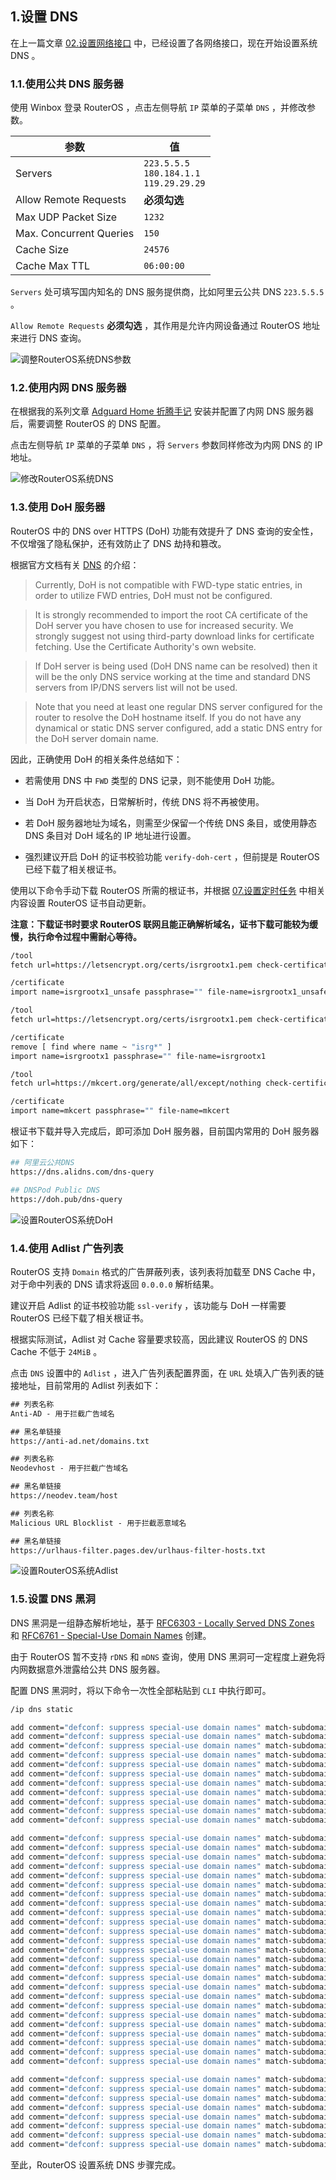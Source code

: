 ## 1.设置 DNS

在上一篇文章 [02.设置网络接口](./02.设置网络接口.md) 中，已经设置了各网络接口，现在开始设置系统 DNS 。  

### 1.1.使用公共 DNS 服务器

使用 Winbox 登录 RouterOS ，点击左侧导航 `IP` 菜单的子菜单 `DNS` ，并修改参数。  

|参数|值|
|--|--|
|Servers|`223.5.5.5` <br> `180.184.1.1` <br> `119.29.29.29`|
|Allow Remote Requests| **必须勾选** |
|Max UDP Packet Size|`1232`|
|Max. Concurrent Queries|`150`|
|Cache Size|`24576`|
|Cache Max TTL|`06:00:00`|git config --global user.name "Your Name"

`Servers` 处可填写国内知名的 DNS 服务提供商，比如阿里云公共 DNS `223.5.5.5` 。  

`Allow Remote Requests`  **必须勾选** ，其作用是允许内网设备通过 RouterOS 地址来进行 DNS 查询。  

![调整RouterOS系统DNS参数](img/p03/modify_system_dns.jpeg)

### 1.2.使用内网 DNS 服务器

在根据我的系列文章 [Adguard Home 折腾手记](https://gitee.com/callmer/adh_toss_notes) 安装并配置了内网 DNS 服务器后，需要调整 RouterOS 的 DNS 配置。  

点击左侧导航 `IP` 菜单的子菜单 `DNS` ，将 `Servers` 参数同样修改为内网 DNS 的 IP 地址。  

![修改RouterOS系统DNS](img/p03/system_dns_modify.jpeg)

### 1.3.使用 DoH 服务器

RouterOS 中的 DNS over HTTPS (DoH) 功能有效提升了 DNS 查询的安全性，不仅增强了隐私保护，还有效防止了 DNS 劫持和篡改。  

根据官方文档有关 [DNS](https://help.mikrotik.com/docs/display/ROS/DNS) 的介绍：  

> Currently, DoH is not compatible with FWD-type static entries, in order to utilize FWD entries, DoH must not be configured.  

> It is strongly recommended to import the root CA certificate of the DoH server you have chosen to use for increased security. We strongly suggest not using third-party download links for certificate fetching. Use the Certificate Authority's own website.  

> If DoH server is being used (DoH DNS name can be resolved) then it will be the only DNS service working at the time and standard DNS servers from IP/DNS servers list will not be used.  

> Note that you need at least one regular DNS server configured for the router to resolve the DoH hostname itself. If you do not have any dynamical or static DNS server configured, add a static DNS entry for the DoH server domain name.  

因此，正确使用 DoH 的相关条件总结如下：

- 若需使用 DNS 中 `FWD` 类型的 DNS 记录，则不能使用 DoH 功能。  

- 当 DoH 为开启状态，日常解析时，传统 DNS 将不再被使用。  

- 若 DoH 服务器地址为域名，则需至少保留一个传统 DNS 条目，或使用静态 DNS 条目对 DoH 域名的 IP 地址进行设置。  

- 强烈建议开启 DoH 的证书校验功能 `verify-doh-cert` ，但前提是 RouterOS 已经下载了相关根证书。  

使用以下命令手动下载 RouterOS 所需的根证书，并根据 [07.设置定时任务](./07.设置定时任务.md) 中相关内容设置 RouterOS 证书自动更新。  

**注意：下载证书时要求 RouterOS 联网且能正确解析域名，证书下载可能较为缓慢，执行命令过程中需耐心等待。**  

```bash
/tool
fetch url=https://letsencrypt.org/certs/isrgrootx1.pem check-certificate=no dst-path=isrgrootx1_unsafe ## Waiting

/certificate
import name=isrgrootx1_unsafe passphrase="" file-name=isrgrootx1_unsafe

/tool
fetch url=https://letsencrypt.org/certs/isrgrootx1.pem check-certificate=yes dst-path=isrgrootx1 ## Waiting

/certificate
remove [ find where name ~ "isrg*" ]
import name=isrgrootx1 passphrase="" file-name=isrgrootx1

/tool
fetch url=https://mkcert.org/generate/all/except/nothing check-certificate=yes dst-path=mkcert ## Waiting

/certificate
import name=mkcert passphrase="" file-name=mkcert
```

根证书下载并导入完成后，即可添加 DoH 服务器，目前国内常用的 DoH 服务器如下：

```bash
## 阿里云公共DNS
https://dns.alidns.com/dns-query

## DNSPod Public DNS
https://doh.pub/dns-query
```

![设置RouterOS系统DoH](img/p03/system_doh_modify.jpeg)

### 1.4.使用 Adlist 广告列表

RouterOS 支持 `Domain` 格式的广告屏蔽列表，该列表将加载至 DNS Cache 中，对于命中列表的 DNS 请求将返回 `0.0.0.0` 解析结果。  

建议开启 Adlist 的证书校验功能 `ssl-verify` ，该功能与 DoH 一样需要 RouterOS 已经下载了相关根证书。  

根据实际测试，Adlist 对 Cache 容量要求较高，因此建议 RouterOS 的 DNS Cache 不低于 `24MiB` 。  

点击 `DNS` 设置中的 `Adlist` ，进入广告列表配置界面，在 `URL` 处填入广告列表的链接地址，目前常用的 Adlist 列表如下：

```txt
## 列表名称
Anti-AD - 用于拦截广告域名

## 黑名单链接
https://anti-ad.net/domains.txt
```

```txt
## 列表名称
Neodevhost - 用于拦截广告域名

## 黑名单链接
https://neodev.team/host
```

```txt
## 列表名称
Malicious URL Blocklist - 用于拦截恶意域名

## 黑名单链接
https://urlhaus-filter.pages.dev/urlhaus-filter-hosts.txt
```

![设置RouterOS系统Adlist](img/p03/system_adlist_modify.jpeg)

### 1.5.设置 DNS 黑洞

DNS 黑洞是一组静态解析地址，基于 [RFC6303 - Locally Served DNS Zones](https://www.rfc-editor.org/rfc/rfc6303) 和 [RFC6761 - Special-Use Domain Names](https://www.rfc-editor.org/rfc/rfc6761.html) 创建。  

由于 RouterOS 暂不支持 `rDNS` 和 `mDNS` 查询，使用 DNS 黑洞可一定程度上避免将内网数据意外泄露给公共 DNS 服务器。  

配置 DNS 黑洞时，将以下命令一次性全部粘贴到 `CLI` 中执行即可。  

```bash
/ip dns static

add comment="defconf: suppress special-use domain names" match-subdomain=yes type=NXDOMAIN name=alt
add comment="defconf: suppress special-use domain names" match-subdomain=yes type=NXDOMAIN name=bind
add comment="defconf: suppress special-use domain names" match-subdomain=yes type=NXDOMAIN name=example
add comment="defconf: suppress special-use domain names" match-subdomain=yes type=NXDOMAIN name=home.arpa
add comment="defconf: suppress special-use domain names" match-subdomain=yes type=NXDOMAIN name=internal
add comment="defconf: suppress special-use domain names" match-subdomain=yes type=NXDOMAIN name=invalid
add comment="defconf: suppress special-use domain names" match-subdomain=yes type=NXDOMAIN name=lan
add comment="defconf: suppress special-use domain names" match-subdomain=yes type=NXDOMAIN name=local
add comment="defconf: suppress special-use domain names" match-subdomain=yes type=NXDOMAIN name=localhost
add comment="defconf: suppress special-use domain names" match-subdomain=yes type=NXDOMAIN name=onion
add comment="defconf: suppress special-use domain names" match-subdomain=yes type=NXDOMAIN name=test

add comment="defconf: suppress special-use domain names" match-subdomain=yes type=NXDOMAIN name=10.in-addr.arpa
add comment="defconf: suppress special-use domain names" match-subdomain=yes type=NXDOMAIN name=16.172.in-addr.arpa
add comment="defconf: suppress special-use domain names" match-subdomain=yes type=NXDOMAIN name=17.172.in-addr.arpa
add comment="defconf: suppress special-use domain names" match-subdomain=yes type=NXDOMAIN name=18.172.in-addr.arpa
add comment="defconf: suppress special-use domain names" match-subdomain=yes type=NXDOMAIN name=19.172.in-addr.arpa
add comment="defconf: suppress special-use domain names" match-subdomain=yes type=NXDOMAIN name=20.172.in-addr.arpa
add comment="defconf: suppress special-use domain names" match-subdomain=yes type=NXDOMAIN name=21.172.in-addr.arpa
add comment="defconf: suppress special-use domain names" match-subdomain=yes type=NXDOMAIN name=22.172.in-addr.arpa
add comment="defconf: suppress special-use domain names" match-subdomain=yes type=NXDOMAIN name=23.172.in-addr.arpa
add comment="defconf: suppress special-use domain names" match-subdomain=yes type=NXDOMAIN name=24.172.in-addr.arpa
add comment="defconf: suppress special-use domain names" match-subdomain=yes type=NXDOMAIN name=25.172.in-addr.arpa
add comment="defconf: suppress special-use domain names" match-subdomain=yes type=NXDOMAIN name=26.172.in-addr.arpa
add comment="defconf: suppress special-use domain names" match-subdomain=yes type=NXDOMAIN name=27.172.in-addr.arpa
add comment="defconf: suppress special-use domain names" match-subdomain=yes type=NXDOMAIN name=28.172.in-addr.arpa
add comment="defconf: suppress special-use domain names" match-subdomain=yes type=NXDOMAIN name=29.172.in-addr.arpa
add comment="defconf: suppress special-use domain names" match-subdomain=yes type=NXDOMAIN name=30.172.in-addr.arpa
add comment="defconf: suppress special-use domain names" match-subdomain=yes type=NXDOMAIN name=31.172.in-addr.arpa
add comment="defconf: suppress special-use domain names" match-subdomain=yes type=NXDOMAIN name=168.192.in-addr.arpa
add comment="defconf: suppress special-use domain names" match-subdomain=yes type=NXDOMAIN name=0.in-addr.arpa
add comment="defconf: suppress special-use domain names" match-subdomain=yes type=NXDOMAIN name=127.in-addr.arpa
add comment="defconf: suppress special-use domain names" match-subdomain=yes type=NXDOMAIN name=254.169.in-addr.arpa
add comment="defconf: suppress special-use domain names" match-subdomain=yes type=NXDOMAIN name=2.0.192.in-addr.arpa
add comment="defconf: suppress special-use domain names" match-subdomain=yes type=NXDOMAIN name=100.51.198.in-addr.arpa
add comment="defconf: suppress special-use domain names" match-subdomain=yes type=NXDOMAIN name=113.0.203.in-addr.arpa
add comment="defconf: suppress special-use domain names" match-subdomain=yes type=NXDOMAIN name=255.255.255.255.in-addr.arpa

add comment="defconf: suppress special-use domain names" match-subdomain=yes type=NXDOMAIN name=0.0.0.0.0.0.0.0.0.0.0.0.0.0.0.0.0.0.0.0.0.0.0.0.0.0.0.0.0.0.0.0.ip6.arpa
add comment="defconf: suppress special-use domain names" match-subdomain=yes type=NXDOMAIN name=1.0.0.0.0.0.0.0.0.0.0.0.0.0.0.0.0.0.0.0.0.0.0.0.0.0.0.0.0.0.0.0.ip6.arpa
add comment="defconf: suppress special-use domain names" match-subdomain=yes type=NXDOMAIN name=d.f.ip6.arpa
add comment="defconf: suppress special-use domain names" match-subdomain=yes type=NXDOMAIN name=8.e.f.ip6.arpa
add comment="defconf: suppress special-use domain names" match-subdomain=yes type=NXDOMAIN name=9.e.f.ip6.arpa
add comment="defconf: suppress special-use domain names" match-subdomain=yes type=NXDOMAIN name=a.e.f.ip6.arpa
add comment="defconf: suppress special-use domain names" match-subdomain=yes type=NXDOMAIN name=b.e.f.ip6.arpa
add comment="defconf: suppress special-use domain names" match-subdomain=yes type=NXDOMAIN name=8.b.d.0.1.0.0.2.ip6.arpa
```

至此，RouterOS 设置系统 DNS 步骤完成。  

